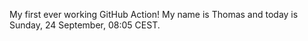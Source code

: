My first ever working GitHub Action!
My name is Thomas and today is Sunday, 24 September, 08:05 CEST. 
